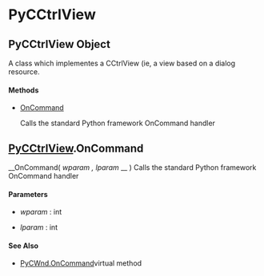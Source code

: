 # PyCCtrlView

## PyCCtrlView Object

A class which implementes a CCtrlView (ie, a view based on a dialog resource.

#### Methods


  - [OnCommand](PyCCtrlView.md#pycctrlviewoncommand)

    Calls the standard Python framework OnCommand handler&nbsp;


## [PyCCtrlView](#pycctrlview).OnCommand

 __OnCommand( *wparam*  *, lparam* __ )
Calls the standard Python framework OnCommand handler

#### Parameters


  -  *wparam* : int

    

  -  *lparam* : int

    

#### See Also


  - [PyCWnd.OnCommand](PyCWnd.md#pycwndoncommand_virtual)virtual method